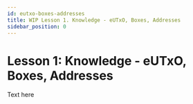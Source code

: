 ```yaml
---
id: eutxo-boxes-addresses
title: WIP Lesson 1. Knowledge - eUTxO, Boxes, Addresses
sidebar_position: 0
---
```


# Lesson 1: Knowledge - eUTxO, Boxes, Addresses

Text here
